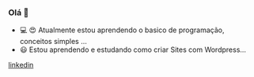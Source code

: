 
<!--
**Lucianevianagbi/Lucianevianagbi** is a ✨ _special_ ✨ repository because its `README.md` (this file) appears on your GitHub profile.

Here are some ideas to get you started:

- 🔭 I’m currently working on ...
- 🌱 I’m currently learning ...
- 👯 I’m looking to collaborate on ...
- 🤔 I’m looking for help with ...
- 💬 Ask me about ...
- 📫 How to reach me: ...
- 😄 Pronouns: ...
- ⚡ Fun fact: ...
-->


### Olá 👋

- 💻 😍 Atualmente estou aprendendo o  basico de programação, conceitos simples ...
- 😃 Estou  aprendendo e estudando como criar Sites com Wordpress...

[linkedin](https://www.linkedin.com/in/luciane-viana-38890a182?lipi=urn%3Ali%3Apage%3Ad_flagship3_profile_view_base_contact_details%3Bwh6PY5XDSTiXtWf88CG0Qw%3D%3D/)


